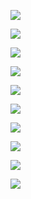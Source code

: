 ![](/DP-190812-1.jpg)

![](/DP-190812-2.jpg)

![](/DP-190812-3.jpg)

![](/DP-190812-4.jpg)

![](/DP-190812-5.jpg)

![](/DP-190812-6.jpg)

![](/DP-190812-7.jpg)

![](/DP-190812-8.jpg)

![](/DP-190812-9.jpg)

![](/DP-190812-10.png)
